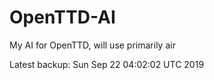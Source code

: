 # OpenTTD-AI
My AI for OpenTTD, will use primarily air

Latest backup: Sun Sep 22 04:02:02 UTC 2019
